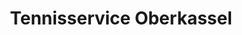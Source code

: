 ---
title: "Tennisservice Oberkassel"
url: /duesseldorf/tennisservice-oberkassel/
shop: Allgemein
---